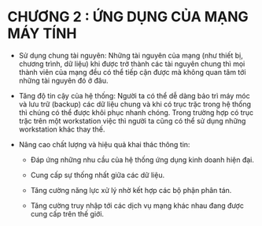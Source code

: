 # CHƯƠNG 2 : ỨNG DỤNG CỦA MẠNG MÁY TÍNH
- Sử dụng chung tài nguyên: 
Những tài nguyên của mạng (như thiết bị, chương trình, dữ liệu) 
khi được trở thành các tài nguyên chung thì mọi thành viên của mạng đều có thể tiếp cận được 
mà không quan tâm tới những tài nguyên đó ở đâu.

- Tăng độ tin cậy của hệ thống: 
Người ta có thể dễ dàng bảo trì máy móc và lưu trữ (backup) các dữ liệu chung và khi có trục trặc trong hệ thống 
thì chúng có thể được khôi phục nhanh chóng. 
Trong trường hợp có trục trặc trên một workstation việc thì người ta cũng có thể sử dụng những workstation khác thay thế.

- Nâng cao chất lượng và hiệu quả khai thác thông tin:
  + Đáp ứng những nhu cầu của hệ thống ứng dụng kinh doanh hiện đại.

  + Cung cấp sự thống nhất giữa các dữ liệu.

  + Tăng cường năng lực xử lý nhờ kết hợp các bộ phận phân tán.

  + Tăng cường truy nhập tới các dịch vụ mạng khác nhau đang được cung cấp trên thế giới.
